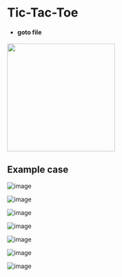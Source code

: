 # Tic-Tac-Toe

- <h4>goto file</h4>
<a href = "https://github.com/boss2546th/Tic-Tac-Toe/blob/main/code.py">
  <img src = "https://user-images.githubusercontent.com/61747927/149086983-53b6d711-c14d-41e3-9b76-c8f2ac072c2e.png" width = 250px>
</a> 
<br>

## Example case

![image](https://user-images.githubusercontent.com/61747927/149078814-f9815d0a-7123-45d8-8ac5-c46a5d5bb839.png)

![image](https://user-images.githubusercontent.com/61747927/149079043-838cd086-6c85-40bc-ad98-be0d8aa58ec5.png)

![image](https://user-images.githubusercontent.com/61747927/149079192-1b124cfe-f908-4b1e-b3f5-12e4bee00c97.png)

![image](https://user-images.githubusercontent.com/61747927/149079545-f8dcd2f4-d72c-4e4c-b369-367504e1fe26.png)

![image](https://user-images.githubusercontent.com/61747927/149079797-e52cc931-c832-4aa4-9d16-ab23ab50f980.png)

![image](https://user-images.githubusercontent.com/61747927/149079918-3333d58f-288a-4664-adc5-5b07a689c41b.png)

![image](https://user-images.githubusercontent.com/61747927/149079992-064a5999-7541-461d-b053-06f713096bb7.png)
